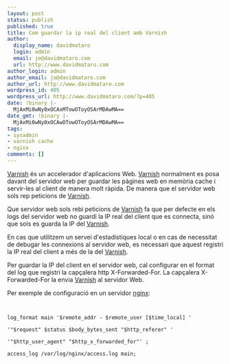 ```yaml
---
layout: post
status: publish
published: true
title: Com guardar la ip real del client amb Varnish
author:
  display_name: davidmataro
  login: admin
  email: jo@davidmataro.com
  url: http://www.davidmataro.com
author_login: admin
author_email: jo@davidmataro.com
author_url: http://www.davidmataro.com
wordpress_id: 405
wordpress_url: http://www.davidmataro.com/?p=405
date: !binary |-
  MjAxMi0wNy0xOCAxMTowOToyOSArMDAwMA==
date_gmt: !binary |-
  MjAxMi0wNy0xOCAwOTowOToyOSArMDAwMA==
tags:
- sysadmin
- varnish cache
- nginx
comments: []
---
```

<p><a title="Varnish Cache" href="https://www.varnish-cache.org/" target="_blank">Varnish</a> és un accelerador d'aplicacions Web. <a title="Varnish Cache" href="https://www.varnish-cache.org/" target="_blank">Varnish</a> normalment es posa davant del servidor web per guardar les pàgines web en memòria cache i servir-les al client de manera molt ràpida. De manera que el servidor web sols rep peticions de <a title="Varnish Cache" href="https://www.varnish-cache.org/" target="_blank">Varnish</a>.</p>
<p>Que servidor web sols rebi peticions de <a title="Varnish Cache" href="https://www.varnish-cache.org/" target="_blank">Varnish</a> fa que per defecte en els logs del servidor web no guardi la IP real del client que es connecta, sinó que sols es guarda la IP del <a title="Varnish Cache" href="https://www.varnish-cache.org/" target="_blank">Varnish</a>.</p>
<p>En cas que utilitzem un servei d'estadístiques local o en cas de necessitat de debugar les connexions al servidor web, es necessari que aquest registri la IP real del client a més de la del <a title="Varnish Cache" href="https://www.varnish-cache.org/" target="_blank">Varnish</a>.</p>
<p>Per guardar la IP del client en el servidor web, cal configurar en el format del log que registri la capçalera http X-Forwarded-For. La capçalera X-Forwarded-For la envia <a title="Varnish Cache" href="https://www.varnish-cache.org/" target="_blank">Varnish</a> al servidor Web.</p>
<p>Per exemple de configuració en un servidor <a title="Nginx web server" href="http://nginx.org/" target="_blank">nginx</a>:</p>
<p><code lang="bash"><br />
log_format main '$remote_addr - $remote_user [$time_local] '<br />
'"$request" $status $body_bytes_sent "$http_referer" '<br />
'"$http_user_agent" "$http_x_forwarded_for"' ;<br />
access_log /var/log/nginx/access.log main;<br />
</code></p>
